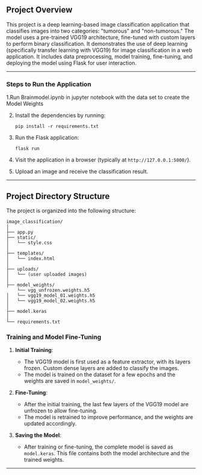 
## **Project Overview**

This project is a deep learning-based image classification application that classifies images into two categories: "tumorous" and "non-tumorous." The model uses a pre-trained VGG19 architecture, fine-tuned with custom layers to perform binary classification. It demonstrates the use of deep learning (specifically transfer learning with VGG19) for image classification in a web application. It includes data preprocessing, model training, fine-tuning, and deploying the model using Flask for user interaction.


---
### **Steps to Run the Application**

  1.Run Brainmodel.ipynb in jupyter notebook with the data set to create the Model Weights

2. Install the dependencies by running:
   ```
   pip install -r requirements.txt
   ```

3. Run the Flask application:
   ```
   flask run
   ```

4. Visit the application in a browser (typically at `http://127.0.0.1:5000/`).

5. Upload an image and receive the classification result.

---

## **Project Directory Structure**

The project is organized into the following structure:

```
image_classification/
│
├── app.py                    
├── static/                   
│   └── style.css             
│
├── templates/                
│   └── index.html            
│
├── uploads/                  
│   └── (user uploaded images) 
│
├── model_weights/            
    └── vgg_unfrozen.weights.h5 
│   └── vgg19_model_01.weights.h5  
│   └── vgg19_model_02.weights.h5 
│
├── model.keras               
│
└── requirements.txt         
```

### **Training and Model Fine-Tuning**

1. **Initial Training**:
   - The VGG19 model is first used as a feature extractor, with its layers frozen. Custom dense layers are added to classify the images.
   - The model is trained on the dataset for a few epochs and the weights are saved in `model_weights/`.

2. **Fine-Tuning**:
   - After the initial training, the last few layers of the VGG19 model are unfrozen to allow fine-tuning.
   - The model is retrained to improve performance, and the weights are updated accordingly.

3. **Saving the Model**:
   - After training or fine-tuning, the complete model is saved as `model.keras`. This file contains both the model architecture and the trained weights.

---

